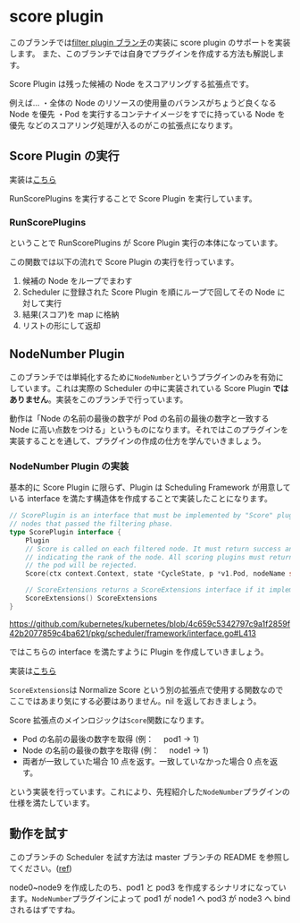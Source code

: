 # score plugin

このブランチでは[filter plugin ブランチ](https://github.com/sanposhiho/mini-kube-scheduler/tree/filter-plugin)の実装に score plugin のサポートを実装します。
また、このブランチでは自身でプラグインを作成する方法も解説します。

Score Plugin は残った候補の Node をスコアリングする拡張点です。

例えば…
・全体の Node のリソースの使用量のバランスがちょうど良くなる Node を優先
・Pod を実行するコンテナイメージをすでに持っている Node を優先
などのスコアリング処理が入るのがこの拡張点になります。

## Score Plugin の実行

実装は[こちら](/minisched/minisched.go#L51-L56)

RunScorePlugins を実行することで Score Plugin を実行しています。

### RunScorePlugins

ということで RunScorePlugins が Score Plugin 実行の本体になっています。

この関数では以下の流れで Score Plugin の実行を行っています。

1. 候補の Node をループでまわす
2. Scheduler に登録された Score Plugin を順にループで回してその Node に対して実行
3. 結果(スコア)を map に格納
4. リストの形にして返却

## NodeNumber Plugin

このブランチでは単純化するために`NodeNumber`というプラグインのみを有効にしています。これは実際の Scheduler の中に実装されている Score Plugin **ではありません**。実装をこのブランチで行っています。

動作は「Node の名前の最後の数字が Pod の名前の最後の数字と一致する Node に高い点数をつける」というものになります。それではこのプラグインを実装することを通して、プラグインの作成の仕方を学んでいきましょう。

### NodeNumber Plugin の実装

基本的に Score Plugin に限らず、Plugin は Scheduling Framework が用意している interface を満たす構造体を作成することで実装したことになります。

```go
// ScorePlugin is an interface that must be implemented by "Score" plugins to rank
// nodes that passed the filtering phase.
type ScorePlugin interface {
	Plugin
	// Score is called on each filtered node. It must return success and an integer
	// indicating the rank of the node. All scoring plugins must return success or
	// the pod will be rejected.
	Score(ctx context.Context, state *CycleState, p *v1.Pod, nodeName string) (int64, *Status)

	// ScoreExtensions returns a ScoreExtensions interface if it implements one, or nil if does not.
	ScoreExtensions() ScoreExtensions
}
```

https://github.com/kubernetes/kubernetes/blob/4c659c5342797c9a1f2859f42b2077859c4ba621/pkg/scheduler/framework/interface.go#L413

ではこちらの interface を満たすように Plugin を作成していきましょう。

実装は[こちら](https://github.com/sanposhiho/mini-kube-scheduler/blob/score-plugin/minisched/plugins/score/nodenumber/nodenumber.go)

`ScoreExtensions`は Normalize Score という別の拡張点で使用する関数なのでここではあまり気にする必要はありません。nil を返しておきましょう。

Score 拡張点のメインロジックは`Score`関数になります。

- Pod の名前の最後の数字を取得 (例：　 pod1 → 1)
- Node の名前の最後の数字を取得 (例：　 node1 → 1)
- 両者が一致していた場合 10 点を返す。一致していなかった場合 0 点を返す。

という実装を行っています。これにより、先程紹介した`NodeNumber`プラグインの仕様を満たしています。

## 動作を試す

このブランチの Scheduler を試す方法は master ブランチの README を参照してください。([ref](https://github.com/sanposhiho/mini-kube-scheduler/blob/master/README.ja.md))

node0~node9 を作成したのち、pod1 と pod3 を作成するシナリオになっています。`NodeNumber`プラグインによって pod1 が node1 へ pod3 が node3 へ bind されるはずですね。
